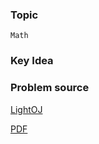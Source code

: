 
### Topic

    Math


### Key Idea



### Problem source

[LightOJ](http://lightoj.com/volume_showproblem.php?problem=1098)

[PDF](http://lightoj.com/volume_showproblem.php?problem=1098&language=english&type=pdf)
